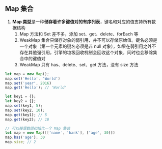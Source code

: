 ## Map 集合
1. **Map 类型**是一种**储存着许多键值对的有序列表**，键名和对应的值支持所有数据结构
   1. Map 方法和 Set 差不多，添加 set、get、delete、forEach 等
   2. WeakMap 集合只储存对象的弱引用，并不可以存储原始值。键名必须是一个对象（第一个元素的键名必须是非 null 对象），如果在弱引用之外不存在其他强引用，引擎的垃圾回收机制会回收这个对象，同时也会移除集合中的键值对
   3. WeakMap 只有 has、delete、set、get 方法，没有 size 方法

```js
let map = new Map();
map.set('Hello', 'World')
map.set('year', 2016)
map.get('Hello'); // 'World'

let key1 = {};
let key2 = {};
map.set(key1, 5);
map.set(key2, 10);
map.get(key1); // 5
map.get(key2); // 10
```
```js
// 可以接受数组初始化一个 Map 集合
let map = new Map([['name', 'hank'], ['age', 30]])
map.has('age'); 30
map.size; // 2
```